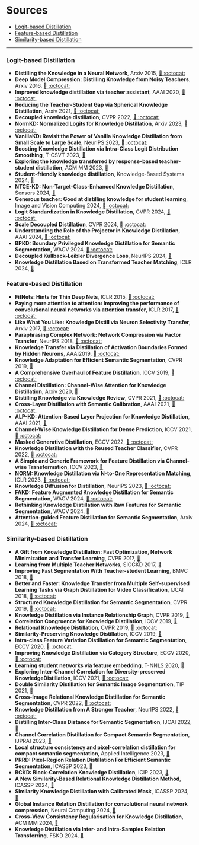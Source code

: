 # Sources

*  [Logit-based Distillation](#Logit-based-Distillation)
*  [Feature-based Distillation](#Feature-based-Distillation)
*  [Similarity-based Distillation](#Similarity-based-Distillation)
---

### Logit-based Distillation
- **Distilling the Knowledge in a Neural Network**, Arxiv 2015, [ :link: ](https://arxiv.org/abs/1503.02531)[ :octocat: ](https://github.com/shriramsb/Distilling-the-Knowledge-in-a-Neural-Network)
- **Deep Model Compression: Distilling Knowledge from Noisy Teachers**. Arxiv 2016, [ :link: ](https://arxiv.org/abs/1610.09650)[ :octocat: ](https://github.com/chengshengchan/model_compression1)
- **Improved knowledge distillation via teacher assistant**, AAAI 2020, [ :link: ](https://arxiv.org/abs/1902.03393)[ :octocat: ](https://github.com/imirzadeh/Teacher-Assistant-Knowledge-Distillation)
- **Reducing the Teacher-Student Gap via Spherical Knowledge Distillation**, Arxiv 2021, [ :link: ](https://arxiv.org/abs/2010.07485)[ :octocat: ](https://github.com/forjiuzhou/Spherical-Knowledge-Distillation)
- **Decoupled knowledge distillation**, CVPR 2022, [ :link: ](https://arxiv.org/abs/2203.08679)[ :octocat: ](https://github.com/megvii-research/mdistiller)
- **NormKD: Normalized Logits for Knowledge Distillation**, Arxiv 2023, [ :link: ](https://arxiv.org/abs/2308.00520)[ :octocat: ](https://github.com/gizi1/NormKD)
- **VanillaKD: Revisit the Power of Vanilla Knowledge Distillation from Small Scale to Large Scale**, NeurIPS 2023, [ :link: ](https://arxiv.org/abs/2305.15781)[ :octocat: ](https://github.com/Hao840/vanillaKD)
- **Boosting Knowledge Distillation via Intra-Class Logit Distribution Smoothing**, T-CSVT 2023, [ :link: ](https://ieeexplore.ieee.org/document/10292885)
- **Exploring the knowledge transferred by response-based teacher-student distillation**, ACM MM 2023, [ :link: ](https://dl.acm.org/doi/10.1145/3581783.3612162)
- **Student-friendly knowledge distillation**, Knowledge-Based Systems 2024, [ :link: ](https://www.sciencedirect.com/science/article/abs/pii/S0950705124005495)
- **NTCE-KD: Non-Target-Class-Enhanced Knowledge Distillation**, Sensors 2024, [ :link: ](https://www.mdpi.com/1424-8220/24/11/3617)
- **Generous teacher: Good at distilling knowledge for student learning**, Image and Vision Computing 2024, [ :link: ](https://www.sciencedirect.com/science/article/abs/pii/S0262885624003044) [ :octocat: ](https://github.com/EifelTing/Generous-Teacher)
- **Logit Standardization in Knowledge Distillation**, CVPR 2024, [ :link: ](https://arxiv.org/abs/2403.01427)[ :octocat: ](https://github.com/sunshangquan/logit-standardization-KD)
- **Scale Decoupled Distillation**, CVPR 2024, [ :link: ](https://arxiv.org/abs/2403.13512)[ :octocat: ](https://github.com/shicaiwei123/SDD-CVPR2024)
- **Understanding the Role of the Projector in Knowledge Distillation**, AAAI 2024, [ :link: ](https://arxiv.org/abs/2303.11098)[ :octocat: ](https://github.com/roymiles/Simple-Recipe-Distillation)
- **BPKD: Boundary Privileged Knowledge Distillation for Semantic Segmentation**, WACV 2024, [ :link: ](https://arxiv.org/abs/2306.08075) [ :octocat: ](https://github.com/AkideLiu/BPKD)
- **Decoupled Kullback-Leibler Divergence Loss**, NeurIPS 2024, [ :link: ](https://arxiv.org/abs/2305.13948)
- **Knowledge Distillation Based on Transformed Teacher Matching**, ICLR 2024, [ :link: ](https://arxiv.org/abs/2402.11148)


### Feature-based Distillation


- **FitNets: Hints for Thin Deep Nets**, ICLR 2015, [ :link: ](https://arxiv.org/abs/1412.6550)[ :octocat: ](https://github.com/adri-romsor/FitNets)
- **Paying more attention to attention: Improving the performance of convolutional neural networks via attention transfer**, ICLR 2017, [ :link: ](https://arxiv.org/abs/1612.03928)[ :octocat: ](https://github.com/szagoruyko/attention-transfer)
- **Like What You Like: Knowledge Distill via Neuron Selectivity Transfer**, Arxiv 2017, [ :link: ](https://arxiv.org/abs/1707.01219)[ :octocat: ](https://github.com/TuSimple/neuron-selectivity-transfer)
- **Paraphrasing Complex Network: Network Compression via Factor Transfer**, NeurIPS 2018, [ :link: ](https://arxiv.org/abs/1802.04977)[ :octocat: ](https://github.com/Jangho-Kim/Factor-Transfer-pytorch)
- **Knowledge Transfer via Distillation of Activation Boundaries Formed by Hidden Neurons**, AAAI2019, [ :link: ](https://arxiv.org/abs/1811.03233)[ :octocat: ](https://github.com/bhheo/AB_distillation)
- **Knowledge Adaptation for Efficient Semantic Segmentation**, CVPR 2019, [ :link: ](https://arxiv.org/abs/1903.04688)
- **A Comprehensive Overhaul of Feature Distillation**, ICCV 2019, [ :link: ](https://arxiv.org/abs/1904.01866)[ :octocat: ](https://github.com/clovaai/overhaul-distillation)
- **Channel Distillation: Channel-Wise Attention for Knowledge Distillation**, Arxiv 2020, [ :link: ](https://arxiv.org/abs/2006.01683)
- **Distilling Knowledge via Knowledge Review**, CVPR 2021, [ :link: ](https://arxiv.org/abs/2104.09044)[ :octocat: ](https://github.com/dvlab-research/ReviewKD)
- **Cross-Layer Distillation with Semantic Calibration**, AAAI 2021, [ :link: ](https://arxiv.org/abs/2012.03236)[ :octocat: ](https://github.com/DefangChen/SemCKD)
- **ALP-KD: Attention-Based Layer Projection for Knowledge Distillation**, AAAI 2021, [ :link: ](https://arxiv.org/abs/2012.14022) 
- **Channel-Wise Knowledge Distillation for Dense Prediction**, ICCV 2021, [ :link: ](https://openaccess.thecvf.com/content/ICCV2021/html/Shu_Channel-Wise_Knowledge_Distillation_for_Dense_Prediction_ICCV_2021_paper.html)[ :octocat: ](https://github.com/drilistbox/CWD)
- **Masked Generative Distillation**, ECCV 2022, [ :link: ](https://arxiv.org/abs/2205.01529)[ :octocat: ](https://github.com/yzd-v/MGD)
- **Knowledge Distillation with the Reused Teacher Classifier**, CVPR 2022, [ :link: ](https://arxiv.org/abs/2203.14001)[ :octocat: ](https://github.com/DefangChen/SimKD)
- **A Simple and Generic Framework for Feature Distillation via Channel-wise Transformation**, ICCV 2023, [ :link: ](https://arxiv.org/abs/2303.13212)
- **NORM: Knowledge Distillation via N-to-One Representation Matching**, ICLR 2023, [ :link: ](https://arxiv.org/abs/2305.13803)[ :octocat: ](https://github.com/OSVAI/NORM)
- **Knowledge Diffusion for Distillation**, NeurIPS 2023, [ :link: ](https://arxiv.org/abs/2305.15712)[ :octocat: ](https://github.com/hunto/DiffKD)
- **FAKD: Feature Augmented Knowledge Distillation for Semantic Segmentation**, WACV 2024, [ :link: ](https://arxiv.org/abs/2208.14143)[ :octocat: ](https://github.com/jianlong-yuan/FAKD)
- **Rethinking Knowledge Distillation with Raw Features for Semantic Segmentation**, WACV 2024, [ :link: ](https://ieeexplore.ieee.org/document/10484265)
- **Attention-guided Feature Distillation for Semantic Segmentation**, Arxiv 2024, [ :link: ](https://arxiv.org/abs/2403.05451)[ :octocat: ](https://github.com/AmirMansurian/AttnFD)


### Similarity-based Distillation

- **A Gift from Knowledge Distillation: Fast Optimization, Network Minimization and Transfer Learning**, CVPR 2017, [ :link: ](https://ieeexplore.ieee.org/document/8100237)
- **Learning from Multiple Teacher Networks**, SIGGKD 2017, [ :link: ](https://dl.acm.org/doi/10.1145/3097983.3098135)
- **Improving Fast Segmentation With Teacher-student Learning**, BMVC 2018, [ :link: ](https://arxiv.org/abs/1810.08476)
- **Better and Faster: Knowledge Transfer from Multiple Self-supervised Learning Tasks via Graph Distillation for Video Classification**, IJCAI 2018, [ :link: ](https://arxiv.org/abs/1804.10069)[ :octocat: ](https://github.com/zcrwind/ss-graph-distillation)
- **Structured Knowledge Distillation for Semantic Segmentation**, CVPR 2019, [ :link: ](https://ieeexplore.ieee.org/document/8954081)[ :octocat: ](https://github.com/irfanICMLL/structure_knowledge_distillation)
- **Knowledge Distillation via Instance Relationship Graph**, CVPR 2019, [ :link: ](https://ieeexplore.ieee.org/document/8953802)
- **Correlation Congruence for Knowledge Distillation**, ICCV 2019, [ :link: ](https://arxiv.org/abs/1904.01802)
- **Relational Knowledge Distillation**, CVPR 2019, [ :link: ](https://arxiv.org/abs/1904.05068)[ :octocat: ](https://github.com/lenscloth/RKD)
- **Similarity-Preserving Knowledge Distillation**, ICCV 2019, [ :link: ](https://arxiv.org/abs/1907.09682)
- **Intra-class Feature Variation Distillation for Semantic Segmentation**, ECCV 2020, [ :link: ](https://link.springer.com/chapter/10.1007/978-3-030-58571-6_21)[ :octocat: ](https://github.com/YukangWang/IFVD)
- **Improving Knowledge Distillation via Category Structure**, ECCV 2020, [ :link: ](https://link.springer.com/chapter/10.1007/978-3-030-58604-1_13)[ :octocat: ](https://github.com/xeanzheng/CSKD)
- **Learning student networks via feature embedding**, T-NNLS 2020, [ :link: ](https://ieeexplore.ieee.org/document/9007474)
- **Exploring Inter-Channel Correlation for Diversity-preserved KnowledgeDistillation**, ICCV 2021, [ :link: ](https://arxiv.org/abs/2202.03680)[ :octocat: ](https://github.com/ADLab-AutoDrive/ICKD)
- **Double Similarity Distillation for Semantic Image Segmentation**, TIP 2021, [ :link: ](https://ieeexplore.ieee.org/document/9444191)
- **Cross-Image Relational Knowledge Distillation for Semantic Segmentation**, CVPR 2022, [ :link: ](https://arxiv.org/abs/2204.06986)[ :octocat: ](https://github.com/winycg/CIRKD)
- **Knowledge Distillation from A Stronger Teacher**, NeurIPS 2022, [ :link: ](https://arxiv.org/abs/2205.10536)[ :octocat: ](https://github.com/hunto/DIST_KD)
- **Distilling Inter-Class Distance for Semantic Segmentation**, IJCAI 2022, [ :link: ](https://arxiv.org/abs/2205.03650)
- **Channel Correlation Distillation for Compact Semantic Segmentation**, IJPRAI 2023, [ :link: ](https://www.worldscientific.com/doi/abs/10.1142/S0218001423500040?srsltid=AfmBOooHGx4UY1SPvq9awB5BcrJVvEOT0HVvNWafWJx8B4erkOQfFNr3)
- **Local structure consistency and pixel-correlation distillation for compact semantic segmentation**, Applied Intelligence 2023, [ :link: ](https://link.springer.com/article/10.1007/s10489-022-03656-4)
- **PRRD: Pixel-Region Relation Distillation For Efficient Semantic Segmentation**, ICASSP 2023, [ :link: ](https://ieeexplore.ieee.org/document/10094967/)
- **BCKD: Block-Correlation Knowledge Distillation**, ICIP 2023, [ :link: ](https://ieeexplore.ieee.org/document/10222195/)
- **A New Similarity-Based Relational Knowledge Distillation Method**, ICASSP 2024, [ :link: ](https://ieeexplore.ieee.org/document/10447596/)
- **Similarity Knowledge Distillation with Calibrated Mask**, ICASSP 2024, [ :link: ](https://cmsworkshops.com/ICASSP2024/view_paper.php?PaperNum=3324)
- **Global Instance Relation Distillation for convolutional neural network compression**, Neural Computing 2024, [ :link: ](https://link.springer.com/article/10.1007/s00521-024-09635-9)
- **Cross-View Consistency Regularisation for Knowledge Distillation**, ACM MM 2024, [ :link: ](https://dl.acm.org/doi/10.1145/3664647.3681206)
- **Knowledge Distillation via Inter- and Intra-Samples Relation Transferring**, FSKD 2024, [ :link: ](https://ieeexplore.ieee.org/document/10702218)

